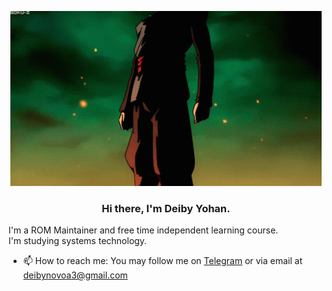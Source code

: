 <p align="center"> <img src="nyan.gif" alt="me!"/></p>
<h3 align="center"> Hi there, I'm Deiby Yohan. </h3>
	I'm a ROM Maintainer and free time independent learning course.<br>
	I'm studying systems technology.<br>

- 📫 How to reach me: You may follow me on <a href="https://t.me/Yohan_Black">Telegram</a> or via email at <a href="mailto:deibynovoa3@gmail.com">deibynovoa3@gmail.com</a><br>